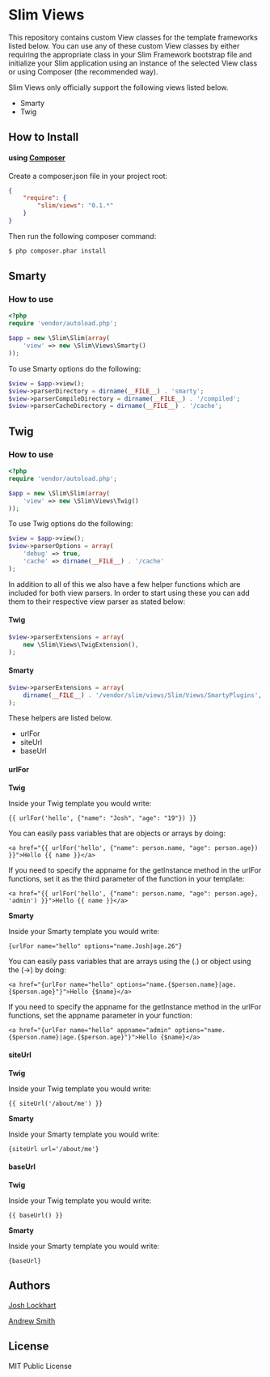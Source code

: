 # Slim Views

This repository contains custom View classes for the template frameworks listed below. 
You can use any of these custom View classes by either requiring the appropriate class in your 
Slim Framework bootstrap file and initialize your Slim application using an instance of 
the selected View class or using Composer (the recommended way).

Slim Views only officially support the following views listed below.

- Smarty
- Twig

## How to Install

#### using [Composer](http://getcomposer.org/)

Create a composer.json file in your project root:
    
```json
{
    "require": {
        "slim/views": "0.1.*"
    }
}
```

Then run the following composer command:

```bash
$ php composer.phar install
```

## Smarty

### How to use
    
```php
<?php
require 'vendor/autoload.php';

$app = new \Slim\Slim(array(
    'view' => new \Slim\Views\Smarty()
));
```

To use Smarty options do the following:
    
```php
$view = $app->view();
$view->parserDirectory = dirname(__FILE__) . 'smarty';
$view->parserCompileDirectory = dirname(__FILE__) . '/compiled';
$view->parserCacheDirectory = dirname(__FILE__) . '/cache';
```

## Twig

### How to use
    
```php
<?php
require 'vendor/autoload.php';

$app = new \Slim\Slim(array(
    'view' => new \Slim\Views\Twig()
));
```

To use Twig options do the following:
    
```php
$view = $app->view();
$view->parserOptions = array(
    'debug' => true,
    'cache' => dirname(__FILE__) . '/cache'
);
```

In addition to all of this we also have a few helper functions which are included for both view parsers.
In order to start using these you can add them to their respective view parser as stated below:

#### Twig

```php
$view->parserExtensions = array(
    new \Slim\Views\TwigExtension(),
);
```

#### Smarty

```php
$view->parserExtensions = array(
    dirname(__FILE__) . '/vendor/slim/views/Slim/Views/SmartyPlugins',
);
```

These helpers are listed below.

- urlFor
- siteUrl
- baseUrl

#### urlFor

__Twig__

Inside your Twig template you would write:

    {{ urlFor('hello', {"name": "Josh", "age": "19"}) }}

You can easily pass variables that are objects or arrays by doing:

    <a href="{{ urlFor('hello', {"name": person.name, "age": person.age}) }}">Hello {{ name }}</a>

If you need to specify the appname for the getInstance method in the urlFor functions, set it as the third parameter of the function
in your template:

    <a href="{{ urlFor('hello', {"name": person.name, "age": person.age}, 'admin') }}">Hello {{ name }}</a>

__Smarty__

Inside your Smarty template you would write:

    {urlFor name="hello" options="name.Josh|age.26"}

You can easily pass variables that are arrays using the (.) or object using the (->) by doing:

    <a href="{urlFor name="hello" options="name.{$person.name}|age.{$person.age}"}">Hello {$name}</a>

If you need to specify the appname for the getInstance method in the urlFor functions, set the appname parameter in your function:

    <a href="{urlFor name="hello" appname="admin" options="name.{$person.name}|age.{$person.age}"}">Hello {$name}</a>

#### siteUrl

__Twig__

Inside your Twig template you would write:

    {{ siteUrl('/about/me') }}

__Smarty__

Inside your Smarty template you would write:

    {siteUrl url='/about/me'}


#### baseUrl

__Twig__

Inside your Twig template you would write:

    {{ baseUrl() }}

__Smarty__

Inside your Smarty template you would write:

    {baseUrl}

## Authors

[Josh Lockhart](https://github.com/codeguy)

[Andrew Smith](https://github.com/silentworks)

## License

MIT Public License